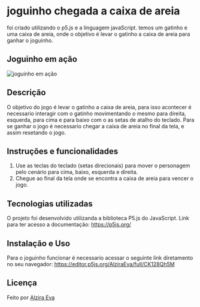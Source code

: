 # joguinho chegada a caixa de areia
foi criado utilizando o p5.js e a linguagem javaScript. temos um gatinho e uma caixa de areia, onde o objetivo é levar o gatinho a caixa de areia para ganhar o joguinho. 

## Joguinho em ação
![joguinho em ação](https://github.com/AlziraEva/first-game/assets/138158823/2611c00e-ebdf-4a91-84f7-ed6f367ce283)

## Descrição
 O objetivo do jogo é levar o gatinho a caixa de areia, para isso acontecer é necessario interagir com o gatinho movimentando o mesmo para direita, esquerda, para cima e para baixo com o as setas de atalho do teclado. Para se ganhar o jogo é necessario chegar a caixa de areia no final da tela, e assim resetando o jogo. 

## Instruções e funcionalidades
1. Use as teclas do teclado (setas direcionais) para mover o personagem pelo cenário para cima, baixo, esquerda e direita.
2. Chegue ao final da tela onde se encontra a caixa de areia para vencer o jogo.

## Tecnologias utilizadas
O projeto foi desenvolvido utilizanda a biblioteca P5.js do JavaScript. Link para ter acesso a documentação: <https://p5js.org/>

## Instalação e Uso
Para o joguinho funcionar é necessario acessar o seguinte link diretamento no seu navegador: <https://editor.p5js.org/AlziraEva/full/CK128Qh5M> 

## Licença
Feito por [Alzira Eva](https://github.com/AlziraEva)
